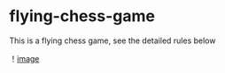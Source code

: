 # flying-chess-game
This is a flying chess game, see the detailed rules below

！[image](https://github.com/cobalt-sv/flying-chess-game/blob/main/img/img_01.png)
